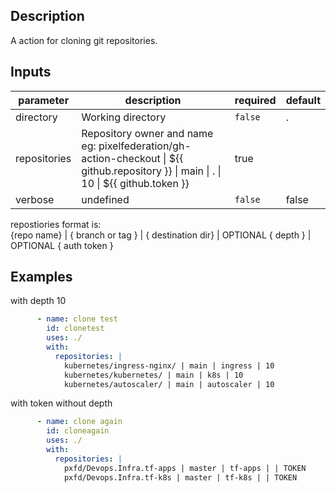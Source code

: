 ## Description

A action for cloning git repositories.

## Inputs

| parameter | description | required | default |
| - | - | - | - |
| directory | Working directory | `false` | . |
| repositories | Repository owner and name eg: pixelfederation/gh-action-checkout \| ${{ github.repository }} \| main \| . \| 10 \| ${{ github.token }} | true | |
| verbose | undefined | `false` | false |

repostiories format is:  
{repo name} | { branch or tag } | { destination dir} | OPTIONAL { depth } | OPTIONAL { auth token } 

## Examples
with depth 10
```yaml
      - name: clone test
        id: clonetest
        uses: ./
        with:
          repositories: |
            kubernetes/ingress-nginx/ | main | ingress | 10
            kubernetes/kubernetes/ | main | k8s | 10
            kubernetes/autoscaler/ | main | autoscaler | 10
```
with token without depth
```yaml
      - name: clone again
        id: cloneagain
        uses: ./
        with:
          repositories: |
            pxfd/Devops.Infra.tf-apps | master | tf-apps | | TOKEN
            pxfd/Devops.Infra.tf-k8s | master | tf-k8s | | TOKEN
```